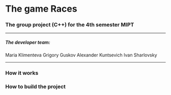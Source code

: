 # The game Races
### The group project (C++) for the 4th semester MIPT
---
##### The developer team:
Maria Klimenteva 
Grigory Guskov
Alexander Kuntsevich
Ivan Sharlovsky

---
### How it works
### How to build the project


